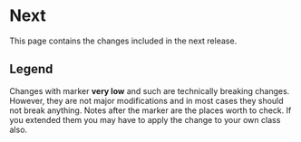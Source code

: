 # Next

This page contains the changes included in the next release.

## Legend

Changes with marker **very low** and such are technically breaking changes. However, they are
not major modifications and in most cases they should not break anything. Notes after the marker
are the places worth to check. If you extended them you may have to apply the change to your own class also.
